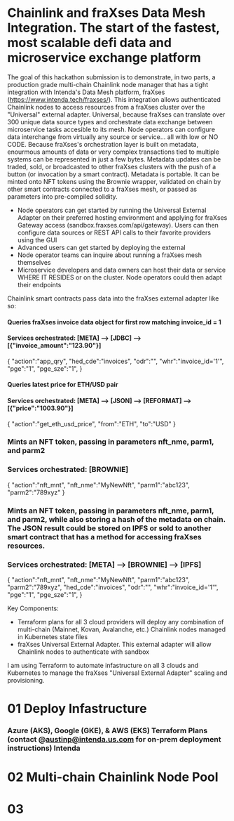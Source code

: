 # Chainlink and fraXses Data Mesh Integration. The start of the fastest, most scalable defi data and microservice exchange platform

The goal of this hackathon submission is to demonstrate, in two parts, a production grade multi-chain Chainlink node manager that has a tight integration with Intenda's Data Mesh platform, fraXses (https://www.intenda.tech/fraxses/). This integration allows authenticated Chainlink nodes to access resources from a fraXses cluster over the "Universal" external adapter. Universal, because fraXses can translate over 300 unique data source types and orchestrate data exchange between microservice tasks accesible to its mesh. Node operators can configure data interchange from virtually any source or service... all with low or NO CODE. Because fraXses's orchestration layer is built on metadata, enourmous amounts of data or very complex transactions tied to multiple systems can be represented in just a few bytes. Metadata updates can be traded, sold, or broadcasted to other fraXses clusters with the push of a button (or invocation by a smart contract). Metadata is portable. It can be minted onto NFT tokens using the Brownie wrapper, validated on chain by other smart contracts connected to a fraXses mesh, or passed as parameters into pre-compiled solidity.

- Node operators can get started by running the Universal External Adapter on their preferred hosting environment and applying for fraXses Gateway access (sandbox.fraxses.com/api/gateway). Users can then configure data sources or REST API calls to their favorite providers using the GUI
- Advanced users can get started by deploying the external
- Node operator teams can inquire about running a fraXses mesh themselves
- Microservice developers and data owners can host their data or service WHERE IT RESIDES or on the cluster. Node operators could then adapt their endpoints

Chainlink smart contracts pass data into the fraXses external adapter like so:

#### Queries fraXses invoice data object for first row matching invoice_id = 1
#### Services orchestrated: [META] --> [JDBC] --> [{"invoice_amount":"123.90"}]
{
  "action":"app_qry",
  "hed_cde":"invoices",
  "odr":"",
  "whr":"invoice_id='1'",
  "pge":"1",
  "pge_sze":"1",
}

#### Queries latest price for ETH/USD pair
#### Services orchestrated: [META] --> [JSON] --> [REFORMAT] --> [{"price":"1003.90"}]
{
  "action":"get_eth_usd_price",
  "from":"ETH",
  "to":"USD"
}

### Mints an NFT token, passing in parameters nft_nme, parm1, and parm2
### Services orchestrated: [BROWNIE] 
{
  "action":"nft_mnt",
  "nft_nme":"MyNewNft",
  "parm1":"abc123",
  "parm2":"789xyz"
}

### Mints an NFT token, passing in parameters nft_nme, parm1, and parm2, while also storing a hash of the metadata on chain. The JSON result could be stored on IPFS or sold to another smart contract that has a method for accessing fraXses resources.
### Services orchestrated: [META] --> [BROWNIE] --> [IPFS]
{
  "action":"nft_mnt",
  "nft_nme":"MyNewNft",
  "parm1":"abc123",
  "parm2":"789xyz",
  "hed_cde":"invoices",
  "odr":"",
  "whr":"invoice_id='1'",
  "pge":"1",
  "pge_sze":"1",
}


Key Components:
- Terraform plans for all 3 cloud providers will deploy any combination of multi-chain (Mainnet, Kovan, Avalanche, etc.) Chainlink nodes managed in Kubernetes state files
- fraXses Universal External Adapter. This external adapter will allow Chainlink nodes to authenticate with sandbox

I am using Terraform to automate infastructure on all 3 clouds and Kubernetes to manage the fraXses "Universal External Adapter" scaling and provisioning. 

# 01 Deploy Infastructure 
### Azure (AKS), Google (GKE), & AWS (EKS) Terraform Plans (contact @austinp@intenda.us.com for on-prem deployment instructions) Intenda 
# 02 Multi-chain Chainlink Node Pool
# 03 
